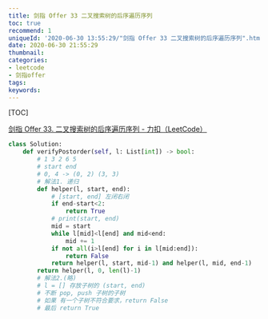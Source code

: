 ```yaml
---
title: 剑指 Offer 33 二叉搜索树的后序遍历序列
toc: true
recommend: 1
uniqueId: '2020-06-30 13:55:29/"剑指 Offer 33 二叉搜索树的后序遍历序列".html'
date: 2020-06-30 21:55:29
thumbnail:
categories:
- leetcode
- 剑指offer
tags:
keywords:
---
```


[TOC]

<!--more-->

[剑指 Offer 33. 二叉搜索树的后序遍历序列 - 力扣（LeetCode）](https://leetcode-cn.com/problems/er-cha-sou-suo-shu-de-hou-xu-bian-li-xu-lie-lcof/)



```python
class Solution:
    def verifyPostorder(self, l: List[int]) -> bool:
        # 1 3 2 6 5
        # start end
        # 0, 4 -> (0, 2) (3, 3)
        # 解法1. 递归
        def helper(l, start, end):
            # [start, end] 左闭右闭
            if end-start<2:
                return True
            # print(start, end)
            mid = start
            while l[mid]<l[end] and mid<end:
                mid += 1
            if not all(i>l[end] for i in l[mid:end]):
                return False
            return helper(l, start, mid-1) and helper(l, mid, end-1)
        return helper(l, 0, len(l)-1)
        # 解法2.(略) 
        # l = [] 存放子树的 (start, end)
        # 不断 pop, push 子树的子树
        # 如果 有一个子树不符合要求，return False
        # 最后 return True
```

